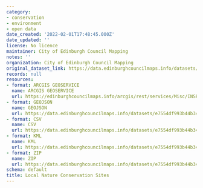 ```yaml
---
category:
- conservation
- environment
- open data
date_created: '2022-02-01T17:48:45.000Z'
date_updated: ''
license: No licence
maintainer: City of Edinburgh Council Mapping
notes: ''
organization: City of Edinburgh Council Mapping
original_dataset_link: https://data.edinburghcouncilmaps.info/datasets/e7554df993b44b3497b7e888c5776f77_45
records: null
resources:
- format: ARCGIS GEOSERVICE
  name: ARCGIS GEOSERVICE
  url: https://edinburghcouncilmaps.info/arcgis/rest/services/Misc/INSPIRE/MapServer/45
- format: GEOJSON
  name: GEOJSON
  url: https://data.edinburghcouncilmaps.info/datasets/e7554df993b44b3497b7e888c5776f77_45.geojson?outSR=%7B%22latestWkid%22%3A27700%2C%22wkid%22%3A27700%7D
- format: CSV
  name: CSV
  url: https://data.edinburghcouncilmaps.info/datasets/e7554df993b44b3497b7e888c5776f77_45.csv?outSR=%7B%22latestWkid%22%3A27700%2C%22wkid%22%3A27700%7D
- format: KML
  name: KML
  url: https://data.edinburghcouncilmaps.info/datasets/e7554df993b44b3497b7e888c5776f77_45.kml?outSR=%7B%22latestWkid%22%3A27700%2C%22wkid%22%3A27700%7D
- format: ZIP
  name: ZIP
  url: https://data.edinburghcouncilmaps.info/datasets/e7554df993b44b3497b7e888c5776f77_45.zip?outSR=%7B%22latestWkid%22%3A27700%2C%22wkid%22%3A27700%7D
schema: default
title: Local Nature Conservation Sites
---
```

